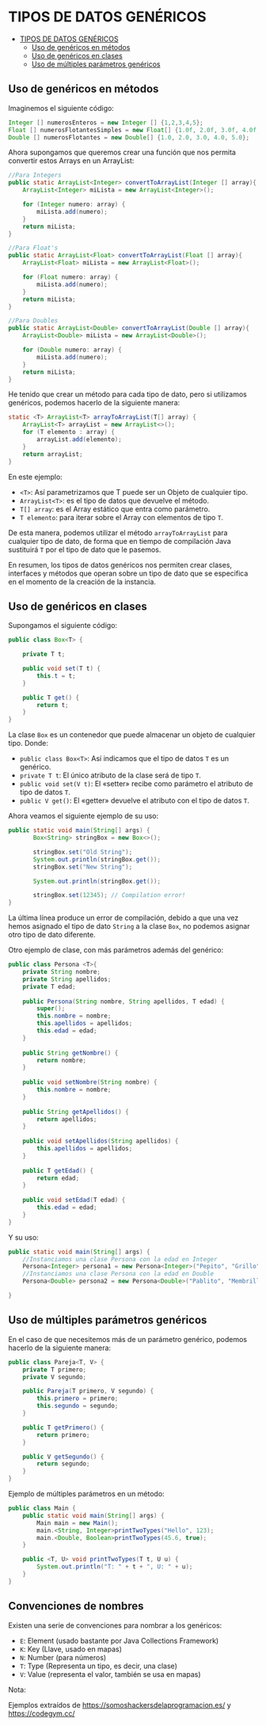 # TIPOS DE DATOS GENÉRICOS

<!-- TOC -->
* [TIPOS DE DATOS GENÉRICOS](#tipos-de-datos-genéricos)
  * [Uso de genéricos en métodos](#uso-de-genéricos-en-métodos)
  * [Uso de genéricos en clases](#uso-de-genéricos-en-clases)
  * [Uso de múltiples parámetros genéricos](#uso-de-múltiples-parámetros-genéricos)
<!-- TOC -->

## Uso de genéricos en métodos

Imaginemos el siguiente código:

```java
Integer [] numerosEnteros = new Integer [] {1,2,3,4,5};
Float [] numerosFlotantesSimples = new Float[] {1.0f, 2.0f, 3.0f, 4.0f, 5.0f};
Double [] numerosFlotantes = new Double[] {1.0, 2.0, 3.0, 4.0, 5.0};
````

Ahora supongamos que queremos crear una función que nos permita convertir estos Arrays en un ArrayList:
```java
//Para Integers
public static ArrayList<Integer> convertToArrayList(Integer [] array){
    ArrayList<Integer> miLista = new ArrayList<Integer>();

    for (Integer numero: array) {
        miLista.add(numero);
    }
    return miLista;
}

//Para Float's
public static ArrayList<Float> convertToArrayList(Float [] array){
    ArrayList<Float> miLista = new ArrayList<Float>();

    for (Float numero: array) {
        miLista.add(numero);
    }
    return miLista;
}

//Para Doubles
public static ArrayList<Double> convertToArrayList(Double [] array){
    ArrayList<Double> miLista = new ArrayList<Double>();

    for (Double numero: array) {
        miLista.add(numero);
    }
    return miLista;
}
```

He tenido que crear un método para cada tipo de dato, pero si utilizamos genéricos, podemos hacerlo de la siguiente manera:

```java
static <T> ArrayList<T> arrayToArrayList(T[] array) {
    ArrayList<T> arrayList = new ArrayList<>();
    for (T elemento : array) {
        arrayList.add(elemento);
    }
    return arrayList;
}
```

En este ejemplo:
- `<T>`: Así parametrizamos que T puede ser un Objeto de cualquier tipo.
- `ArrayList<T>`: es el tipo de datos que devuelve el método.
- `T[] array`: es el Array estático que entra como parámetro.
- `T elemento`: para iterar sobre el Array con elementos de tipo `T`.

De esta manera, podemos utilizar el método `arrayToArrayList` para cualquier tipo de dato, de forma que en tiempo 
de compilación Java sustituirá `T` por el tipo de dato que le pasemos.

En resumen, los tipos de datos genéricos nos permiten crear clases, interfaces y métodos que operan sobre un tipo de 
dato que se especifica en el momento de la creación de la instancia.

## Uso de genéricos en clases

Supongamos el siguiente código:

```java
public class Box<T> {

    private T t;

    public void set(T t) {
        this.t = t;
    }

    public T get() {
        return t;
    }
}
```

La clase `Box` es un contenedor que puede almacenar un objeto de cualquier tipo. Donde:

- `public class Box<T>`: Así indicamos que el tipo de datos `T` es un genérico.
- `private T t`: El único atributo de la clase será de tipo `T`.
- `public void set(V t)`: El «setter» recibe como parámetro el atributo de tipo de datos `T`.
- `public V get()`: El «getter» devuelve el atributo con el tipo de datos `T`.


Ahora veamos el siguiente ejemplo de su uso:

```java
public static void main(String[] args) {
       Box<String> stringBox = new Box<>();

       stringBox.set("Old String");
       System.out.println(stringBox.get());
       stringBox.set("New String");

       System.out.println(stringBox.get());

       stringBox.set(12345); // Compilation error!
}
```

La última línea produce un error de compilación, debido a que una vez hemos asignado el tipo de dato `String` a la 
clase `Box`, no podemos asignar otro tipo de dato diferente.

Otro ejemplo de clase, con más parámetros además del genérico:

```java
public class Persona <T>{
    private String nombre;
    private String apellidos;
    private T edad;
     
    public Persona(String nombre, String apellidos, T edad) {
        super();
        this.nombre = nombre;
        this.apellidos = apellidos;
        this.edad = edad;
    }
 
    public String getNombre() {
        return nombre;
    }
 
    public void setNombre(String nombre) {
        this.nombre = nombre;
    }
 
    public String getApellidos() {
        return apellidos;
    }
 
    public void setApellidos(String apellidos) {
        this.apellidos = apellidos;
    }
 
    public T getEdad() {
        return edad;
    }
 
    public void setEdad(T edad) {
        this.edad = edad;
    }
}
````

Y su uso:

```java
public static void main(String[] args) {
    //Instanciamos una clase Persona con la edad en Integer
    Persona<Integer> persona1 = new Persona<Integer>("Pepito", "Grillo", 32);
    //Instanciamos una clase Persona con la edad en Double
    Persona<Double> persona2 = new Persona<Double>("Pablito", "Membrillo", 32.3);

}
```

## Uso de múltiples parámetros genéricos

En el caso de que necesitemos más de un parámetro genérico, podemos hacerlo de la siguiente manera:

```java
public class Pareja<T, V> {
    private T primero;
    private V segundo;

    public Pareja(T primero, V segundo) {
        this.primero = primero;
        this.segundo = segundo;
    }

    public T getPrimero() {
        return primero;
    }

    public V getSegundo() {
        return segundo;
    }
}
```

Ejemplo de múltiples parámetros en un método:

```java
public class Main {
    public static void main(String[] args) {
        Main main = new Main();
        main.<String, Integer>printTwoTypes("Hello", 123);
        main.<Double, Boolean>printTwoTypes(45.6, true);
    }

    public <T, U> void printTwoTypes(T t, U u) {
        System.out.println("T: " + t + ", U: " + u);
    }
}
```

## Convenciones de nombres

Existen una serie de convenciones para nombrar a los genéricos:

- `E`: Element (usado bastante por Java Collections Framework)
- `K`: Key (Llave, usado en mapas)
- `N`: Number (para números)
- `T`: Type (Representa un tipo, es decir, una clase)
- `V`: Value (representa el valor, también se usa en mapas)

Nota:

Ejemplos extraídos de https://somoshackersdelaprogramacion.es/ y https://codegym.cc/
